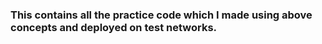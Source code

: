 ### This contains all the practice code which I made using above concepts and deployed on test networks.